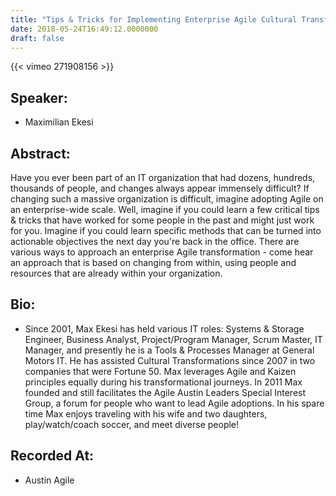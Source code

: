 ```yaml
---
title: "Tips & Tricks for Implementing Enterprise Agile Cultural Transformation - From Within!"
date: 2018-05-24T16:49:12.0000000
draft: false
---
```


{{< vimeo 271908156 >}}

## Speaker:

 - Maximilian Ekesi

## Abstract:

<p>Have you ever been part of an IT organization that had dozens, hundreds, thousands of people, and changes always appear immensely difficult? If changing such a massive organization is difficult, imagine adopting Agile on an enterprise-wide scale. Well, imagine if you could learn a few critical tips & tricks that have worked for some people in the past and might just work for you. Imagine if you could learn specific methods that can be turned into actionable objectives the next day you're back in the office. There are various ways to approach an enterprise Agile transformation - come hear an approach that is based on changing from within, using people and resources that are already within your organization.
</p>

## Bio:

 - <p>Since 2001, Max Ekesi has held various IT roles: Systems & Storage Engineer, Business Analyst, Project/Program Manager, Scrum Master, IT Manager, and presently he is a Tools & Processes Manager at General Motors IT. He has assisted Cultural Transformations since 2007 in two companies that were Fortune 50. Max leverages Agile and Kaizen principles equally during his transformational journeys. In 2011 Max founded and still facilitates the Agile Austin Leaders Special Interest Group, a forum for people who want to lead Agile adoptions. In his spare time Max enjoys traveling with his wife and two daughters, play/watch/coach soccer, and meet diverse people!
</p>

## Recorded At:

 - Austin Agile

